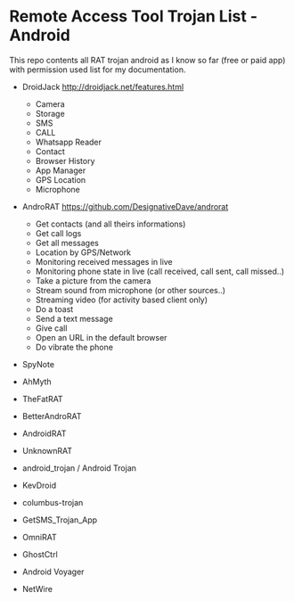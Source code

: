 # Remote Access Tool Trojan List - Android

This repo contents all RAT trojan android as I know so far (free or paid app) with permission used list for my documentation.

- DroidJack http://droidjack.net/features.html
  - Camera
  - Storage
  - SMS
  - CALL
  - Whatsapp Reader
  - Contact
  - Browser History
  - App Manager
  - GPS Location
  - Microphone
  
- AndroRAT https://github.com/DesignativeDave/androrat
  - Get contacts (and all theirs informations)
  - Get call logs
  - Get all messages
  - Location by GPS/Network
  - Monitoring received messages in live
  - Monitoring phone state in live (call received, call sent, call missed..)
  - Take a picture from the camera
  - Stream sound from microphone (or other sources..)
  - Streaming video (for activity based client only)
  - Do a toast
  - Send a text message
  - Give call
  - Open an URL in the default browser
  - Do vibrate the phone

- SpyNote
- AhMyth
- TheFatRAT
- BetterAndroRAT
- AndroidRAT
- UnknownRAT
- android_trojan / Android Trojan
- KevDroid
- columbus-trojan
- GetSMS_Trojan_App
- OmniRAT
- GhostCtrl
- Android Voyager
- NetWire

